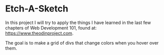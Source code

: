 # Etch-A-Sketch

In this project I will try to apply the things I have learned in the last few chapters of Web Development 101, found at: https://www.theodinproject.com.

The goal is to make a grid of divs that change colors when you hover over them.